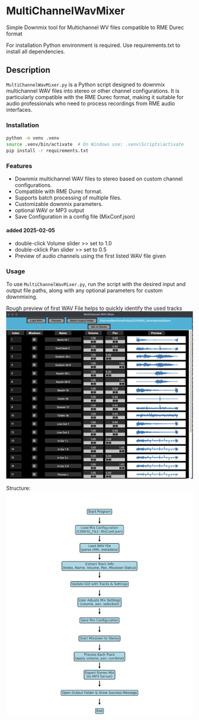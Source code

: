 # MultiChannelWavMixer
Simple Downmix tool for Multichannel WV files compatible to RME Durec format

For installation Python environment is required. Use requirements.txt to install all dependencies.

## Description

`MultiChannelWavMixer.py` is a Python script designed to downmix multichannel WAV files into stereo or other channel configurations. It is particularly compatible with the RME Durec format, making it suitable for audio professionals who need to process recordings from RME audio interfaces.

### Installation
```sh
python -m venv .venv
source .venv/bin/activate  # On Windows use: .venv\Scripts\activate
pip install -r requirements.txt
```

### Features

- Downmix multichannel WAV files to stereo based on custom channel configurations.
- Compatible with RME Durec format.
- Supports batch processing of multiple files.
- Customizable downmix parameters.
- optional WAV or MP3 output
- Save Configuration in a config file (MixConf.json)

#### added 2025-02-05
  - double-click Volume slider >> set to 1.0
  - double-cklick Pan slider >> set to 0.5
  - Preview of audio channels using the first listed WAV file given


### Usage

To use `MultiChannelWavMixer.py`, run the script with the desired input and output file paths, along with any optional parameters for custom downmixing.


Rough preview of first WAV File helps to quickly identify the used tracks
![Preview Feature](doc/Preview.png)

Structure:
![Structure](doc/mixdown_flowchart_en.png)